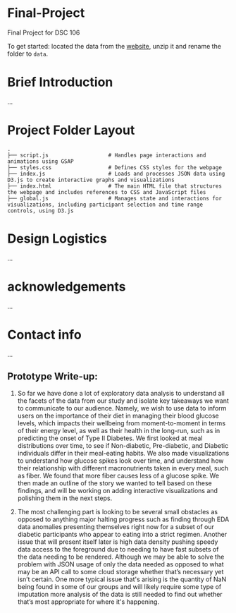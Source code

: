 # Final-Project
Final Project for DSC 106

To get started:
located the data from the [website](https://physionet.org/content/cgmacros/1.0.0/), unzip it and rename the folder to `data`.


# Brief Introduction
...

# Project Folder Layout
    .
    ├── script.js                   # Handles page interactions and animations using GSAP
    ├── styles.css                  # Defines CSS styles for the webpage
    ├── index.js                    # Loads and processes JSON data using D3.js to create interactive graphs and visualizations
    ├── index.html                  # The main HTML file that structures the webpage and includes references to CSS and JavaScript files
    ├── global.js                   # Manages state and interactions for visualizations, including participant selection and time range controls, using D3.js


# Design Logistics
...

# acknowledgements
...

# Contact info
...

## Prototype Write-up:
1. So far we have done a lot of exploratory data analysis to understand all the facets of the data from our study and isolate key takeaways we want to communicate to our audience.
Namely, we wish to use data to inform users on the importance of their diet in managing their blood glucose levels, which impacts their wellbeing from moment-to-moment in terms of their energy level, as well as their health in the long-run, such as in predicting the onset of Type II Diabetes.
We first looked at meal distributions over time, to see if Non-diabetic, Pre-diabetic, and Diabetic individuals differ in their meal-eating habits.
We also made visualizations to understand how glucose spikes look over time, and understand how their relationship with different macronutrients taken in every meal, such as fiber. We found that more fiber causes less of a glucose spike.
We then made an outline of the story we wanted to tell based on these findings, and will be working on adding interactive visualizations and polishing them in the next steps.

2. The most challenging part is looking to be several small obstacles as opposed to anything major halting progress such as finding through EDA data anomalies presenting themselves right now for a subset of our diabetic participants who appear to eating into a strict regimen. Another issue that will present itself later is high data density pushing speedy data access to the foreground due to needing to have fast subsets of the data needing to be rendered. Although we may be able to solve the problem with JSON usage of only the data needed as opposed to what may be an API call to some cloud storage whether that’s necessary yet isn’t certain. One more typical issue that's arising is the quantity of NaN being found in some of our groups and will likely require some type of imputation more analysis of the data is still needed to find out whether that’s most appropriate for where it's happening.